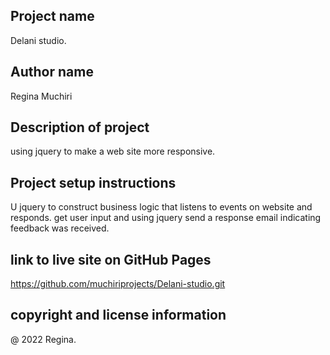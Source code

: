 ## Project name

Delani studio.

## Author name

Regina Muchiri

## Description of project

using jquery to make a web site more responsive.

## Project setup instructions

U jquery to construct business logic that listens to events on website and responds.
get user input and using jquery send a response email indicating feedback was received.

## link to live site on GitHub Pages

https://github.com/muchiriprojects/Delani-studio.git


## copyright and license information

@ 2022 Regina.